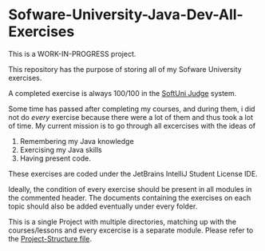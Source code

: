 # Sofware-University-Java-Dev-All-Exercises

This is a WORK-IN-PROGRESS project.

This repository has the purpose of storing all of my Sofware University exercises.

A completed exercise is always 100/100 in the [SoftUni Judge](https://judge.softuni.bg/) system.

Some time has passed after completing my courses, and during them, i did not do *every* exercise because there were a lot of them and thus took a lot of time.
My current mission is to go through all excercises with the ideas of 
  1. Remembering my Java knowledge
  2. Exercising my Java skills
  3. Having present code.

These exercises are coded under the JetBrains IntelliJ Student License IDE.

Ideally, the condition of every exercise should be present in all modules in the commented header.
The documents containing the exercises on each topic should also be added eventually under every folder.

This is a single Project with multiple directories, matching up with the courses/lessons and every excercise is a separate module.
Please refer to the [Project-Structure file](https://github.com/Nathraichean/Sofware-University-Java-Dev-All-Exercises/blob/master/Completed-Exercises%20(Project%20Structure).md).
